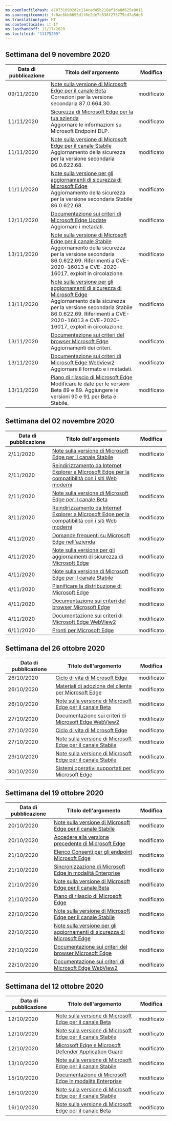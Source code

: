 ```yaml
---
ms.openlocfilehash: e707310902d2c114ced45b218af1da8d625e8011
ms.sourcegitcommit: fc0ac6bb6655d1f6e2de7c838f275779cd7a5de6
ms.translationtype: HT
ms.contentlocale: it-IT
ms.lasthandoff: 11/17/2020
ms.locfileid: "11175209"
---
```

<!-- This file is generated automatically each week. Changes made to this file will be overwritten.-->

## Settimana del 9 novembre 2020

| Data di pubblicazione |Titolo dell'argomento | Modifica |
|------|------------|--------|
| 09/11/2020 | [Note sulla versione di Microsoft Edge per il canale Beta](/DeployEdge/microsoft-edge-relnote-beta-channel)<br>Correzioni per la versione secondaria 87.0.664.30. | modificato |
| 11/11/2020 | [Sicurezza di Microsoft Edge per la tua azienda](/DeployEdge/ms-edge-security-for-business)<br>Aggiornare le informazioni su Microsoft Endpoint DLP. | modificato |
| 11/11/2020 | [Note sulla versione di Microsoft Edge per il canale Stabile](/DeployEdge/microsoft-edge-relnote-stable-channel)<br>Aggiornamento della sicurezza per la versione secondaria 86.0.622.68. | modificato |
| 11/11/2020 | [Note sulla versione per gli aggiornamenti di sicurezza di Microsoft Edge](/DeployEdge/microsoft-edge-relnotes-security)<br>Aggiornamento della sicurezza per la versione secondaria Stabile 86.0.622.68. | modificato |
| 12/11/2020 | [Documentazione sui criteri di Microsoft Edge Update](/DeployEdge/microsoft-edge-update-policies)<br>Aggiornare i metadati. | modificato |
| 13/11/2020 | [Note sulla versione di Microsoft Edge per il canale Stabile](/DeployEdge/microsoft-edge-relnote-stable-channel)<br>Aggiornamento della sicurezza per la versione secondaria 86.0.622.69. Riferimenti a CVE-2020-16013 e CVE-2020-16017, exploit in circolazione. | modificato |
| 13/11/2020 | [Note sulla versione per gli aggiornamenti di sicurezza di Microsoft Edge](/DeployEdge/microsoft-edge-relnotes-security)<br>Aggiornamento della sicurezza per la versione secondaria Stabile 86.0.622.69. Riferimenti a CVE-2020-16013 e CVE-2020-16017, exploit in circolazione.  | modificato |
| 13/11/2020 | [Documentazione sui criteri del browser Microsoft Edge](/DeployEdge/microsoft-edge-policies)<br>Aggiornamenti dei criteri. | modificato |
| 13/11/2020 | [Documentazione sui criteri di Microsoft Edge WebView2](/DeployEdge/microsoft-edge-webview-policies)<br>Aggiornare il formato e i metadati. | modificato |
| 13/11/2020 | [Piano di rilascio di Microsoft Edge](/DeployEdge/microsoft-edge-release-schedule)<br>Modificare le date per le versioni Beta 89 e 89. Aggiungere le versioni 90 e 91 per Beta e Stabile.  | modificato |


## Settimana del 02 novembre 2020


| Data di pubblicazione |Titolo dell'argomento | Modifica |
|------|------------|--------|
| 2/11/2020 | [Note sulla versione di Microsoft Edge per il canale Stabile](/DeployEdge/microsoft-edge-relnote-stable-channel) | modificato |
| 2/11/2020 | [Reindirizzamento da Internet Explorer a Microsoft Edge per la compatibilità con i siti Web moderni](/DeployEdge/edge-learnmore-neededge) | modificato |
| 2/11/2020 | [Note sulla versione di Microsoft Edge per il canale Beta](/DeployEdge/microsoft-edge-relnote-beta-channel) | modificato |
| 3/11/2020 | [Reindirizzamento da Internet Explorer a Microsoft Edge per la compatibilità con i siti Web moderni](/DeployEdge/edge-learnmore-neededge) | modificato |
| 4/11/2020 | [Domande frequenti su Microsoft Edge nell'azienda](/DeployEdge/faqs-edge-in-the-enterprise) | modificato |
| 4/11/2020 | [Note sulla versione per gli aggiornamenti di sicurezza di Microsoft Edge](/DeployEdge/microsoft-edge-relnotes-security) | modificato |
| 4/11/2020 | [Note sulla versione di Microsoft Edge per il canale Stabile](/DeployEdge/microsoft-edge-relnote-stable-channel) | modificato |
| 4/11/2020 | [Pianificare la distribuzione di Microsoft Edge](/DeployEdge/deploy-edge-plan-deployment) | modificato |
| 4/11/2020 | [Documentazione sui criteri del browser Microsoft Edge](/DeployEdge/microsoft-edge-policies) | modificato |
| 4/11/2020 | [Documentazione sui criteri di Microsoft Edge WebView2](/DeployEdge/microsoft-edge-webview-policies) | modificato |
| 6/11/2020 | [Pronti per Microsoft Edge](/DeployEdge/deploy-edge-ready-for-edge) | modificato |


## Settimana del 26 ottobre 2020


| Data di pubblicazione |Titolo dell'argomento | Modifica |
|------|------------|--------|
| 26/10/2020 | [Ciclo di vita di Microsoft Edge](/DeployEdge/microsoft-edge-support-lifecycle) | modificato |
| 26/10/2020 | [Materiali di adozione del cliente per Microsoft Edge](/DeployEdge/microsoft-edge-customer-adoption-kit) | modificato |
| 26/10/2020 | [Note sulla versione di Microsoft Edge per il canale Beta](/DeployEdge/microsoft-edge-relnote-beta-channel) | modificato |
| 27/10/2020 | [Documentazione sui criteri di Microsoft Edge WebView2](/DeployEdge/microsoft-edge-webview-policies) | modificato |
| 27/10/2020 | [Ciclo di vita di Microsoft Edge](/DeployEdge/microsoft-edge-support-lifecycle) | modificato |
| 27/10/2020 | [Note sulla versione di Microsoft Edge per il canale Stabile](/DeployEdge/microsoft-edge-relnote-stable-channel) | modificato |
| 29/10/2020 | [Note sulla versione di Microsoft Edge per il canale Stabile](/DeployEdge/microsoft-edge-relnote-stable-channel) | modificato |
| 30/10/2020 | [Sistemi operativi supportati per Microsoft Edge](/DeployEdge/microsoft-edge-supported-operating-systems) | modificato |


## Settimana del 19 ottobre 2020


| Data di pubblicazione |Titolo dell'argomento | Modifica |
|------|------------|--------|
| 20/10/2020 | [Note sulla versione di Microsoft Edge per il canale Stabile](/DeployEdge/microsoft-edge-relnote-stable-channel) | modificato |
| 20/10/2020 | [Accedere alla versione precedente di Microsoft Edge](/DeployEdge/microsoft-edge-sysupdate-access-old-edge) | modificato |
| 21/10/2020 | [Elenco Consenti per gli endpoint Microsoft Edge](/DeployEdge/microsoft-edge-security-endpoints) | modificato |
| 21/10/2020 | [Sincronizzazione di Microsoft Edge in modalità Enterprise](/DeployEdge/microsoft-edge-enterprise-sync) | modificato |
| 21/10/2020 | [Note sulla versione di Microsoft Edge per il canale Beta](/DeployEdge/microsoft-edge-relnote-beta-channel) | modificato |
| 21/10/2020 | [Piano di rilascio di Microsoft Edge](/DeployEdge/microsoft-edge-release-schedule) | modificato |
| 22/10/2020 | [Note sulla versione di Microsoft Edge per il canale Stabile](/DeployEdge/microsoft-edge-relnote-stable-channel) | modificato |
| 22/10/2020 | [Note sulla versione per gli aggiornamenti di sicurezza di Microsoft Edge](/DeployEdge/microsoft-edge-relnotes-security) | modificato |
| 22/10/2020 | [Documentazione sui criteri del browser Microsoft Edge](/DeployEdge/microsoft-edge-policies) | modificato |
| 22/10/2020 | [Documentazione sui criteri di Microsoft Edge WebView2](/DeployEdge/microsoft-edge-webview-policies) | modificato |


## Settimana del 12 ottobre 2020


| Data di pubblicazione |Titolo dell'argomento | Modifica |
|------|------------|--------|
| 12/10/2020 | [Note sulla versione di Microsoft Edge per il canale Beta](/DeployEdge/microsoft-edge-relnote-beta-channel) | modificato |
| 12/10/2020 | [Note sulla versione di Microsoft Edge per il canale Stabile](/DeployEdge/microsoft-edge-relnote-stable-channel) | modificato |
| 12/10/2020 | [Microsoft Edge e Microsoft Defender Application Guard](/DeployEdge/microsoft-edge-security-windows-defender-application-guard) | modificato |
| 13/10/2020 | [Note sulla versione di Microsoft Edge per il canale Stabile](/DeployEdge/microsoft-edge-relnote-stable-channel) | modificato |
| 15/10/2020 | [Documentazione di Microsoft Edge in modalità Enterprise](/DeployEdge/index) | modificato |
| 16/10/2020 | [Note sulla versione di Microsoft Edge per il canale Stabile](/DeployEdge/microsoft-edge-relnote-stable-channel) | modificato |
| 16/10/2020 | [Note sulla versione di Microsoft Edge per il canale Beta](/DeployEdge/microsoft-edge-relnote-beta-channel) | modificato |
